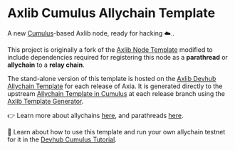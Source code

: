 # Axlib Cumulus Allychain Template

A new [Cumulus](https://github.com/paritytech/cumulus/)-based Axlib node, ready for hacking ☁️..

This project is originally a fork of the
[Axlib Node Template](https://github.com/axlib-developer-hub/axlib-node-template)
modified to include dependencies required for registering this node as a **parathread** or
**allychain** to a **relay chain**.

The stand-alone version of this template is hosted on the
[Axlib Devhub Allychain Template](https://github.com/axlib-developer-hub/axlib-allychain-template/)
for each release of Axia. It is generated directly to the upstream
[Allychain Template in Cumulus](https://github.com/paritytech/cumulus/tree/master/allychain-template)
at each release branch using the
[Axlib Template Generator](https://github.com/paritytech/axlib-template-generator/).

👉 Learn more about allychains [here](https://wiki.axia.network/docs/learn-allychains), and
parathreads [here](https://wiki.axia.network/docs/learn-parathreads).


🧙 Learn about how to use this template and run your own allychain testnet for it in the
[Devhub Cumulus Tutorial](https://docs.axlib.io/tutorials/v3/cumulus/start-relay/).